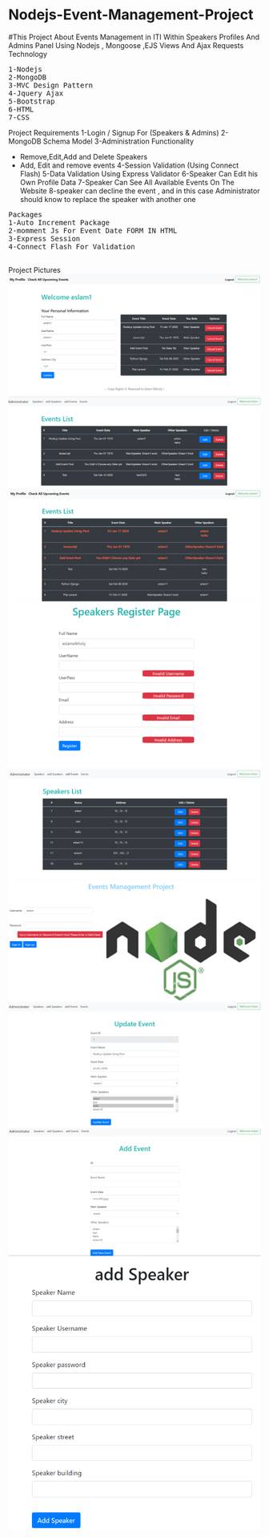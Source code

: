 # Nodejs-Event-Management-Project
#This Project About Events Management in ITI Within Speakers Profiles And Admins Panel Using Nodejs , Mongoose ,EJS Views And Ajax Requests
Technology
<pre>
1-Nodejs
2-MongoDB
3-MVC Design Pattern
4-Jquery Ajax
5-Bootstrap
6-HTML
7-CSS
</pre>
Project Requirements
1-Login / Signup For (Speakers & Admins)
2-MongoDB Schema Model
3-Administration Functionality
- Remove,Edit,Add and Delete Speakers
- Add, Edit and remove events
4-Session Validation (Using Connect Flash)
5-Data Validation Using Express Validator
6-Speaker Can Edit his Own Profile Data
7-Speaker Can See All Available Events On The Website
8-speaker can decline the event , and in this case Administrator should know to replace
the speaker with another one
<pre>
Packages
1-Auto Increment Package
2-momment Js For Event Date FORM IN HTML
3-Express Session 
4-Connect Flash For Validation

</pre>

Project Pictures
![](public/Images/speakerProfile.png)
![](public/Images/listEvents.png)
![](public/Images/upcomingEvents.png)
![](public/Images/register.png)
![](public/Images/listSpeakers.png)
![](public/Images/login.png)
![](public/Images/editEvent.png)
![](public/Images/addevents.png)
![](public/Images/addSpeaker.png)
